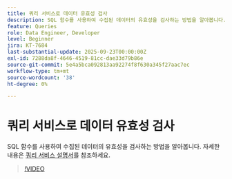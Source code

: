 ```yaml
---
title: 쿼리 서비스로 데이터 유효성 검사
description: SQL 함수를 사용하여 수집된 데이터의 유효성을 검사하는 방법을 알아봅니다.
feature: Queries
role: Data Engineer, Developer
level: Beginner
jira: KT-7684
last-substantial-update: 2025-09-23T00:00:00Z
exl-id: 7288da8f-4646-4519-81cc-dae33d79b86e
source-git-commit: 5e4a5bca092813aa92274f8f630a345f27aac7ec
workflow-type: tm+mt
source-wordcount: '38'
ht-degree: 0%

---
```


# 쿼리 서비스로 데이터 유효성 검사

SQL 함수를 사용하여 수집된 데이터의 유효성을 검사하는 방법을 알아봅니다. 자세한 내용은 [쿼리 서비스 설명서](https://experienceleague.adobe.com/ko/docs/experience-platform/query/home)를 참조하세요.

>[!VIDEO](https://video.tv.adobe.com/v/333415?learn=on&enablevpops)
